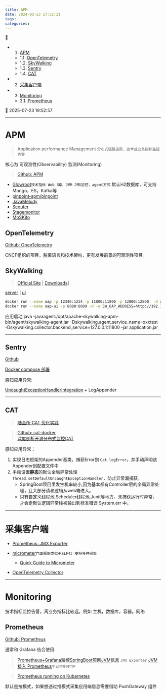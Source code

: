 ```yaml
---
title: APM
date: 2024-03-23 17:52:21
tags: 
categories: 
---
```


💠

- 1. [APM](#apm)
    - 1.1. [OpenTelemetry](#opentelemetry)
    - 1.2. [SkyWalking](#skywalking)
    - 1.3. [Sentry](#sentry)
    - 1.4. [CAT](#cat)
- 2. [采集客户端](#采集客户端)
- 3. [Monitoring](#monitoring)
    - 3.1. [Prometheus](#prometheus)

💠 2025-07-23 19:52:57
****************************************
# APM
> Application performance Management `分布式链路追踪，技术或业务指标监控告警`

核心为 可观测性(Observability) 监测(Monitoring)

> [Github: APM](https://github.com/topics/apm)

- [Glowroot](https://github.com/glowroot/glowroot)`技术指标 Web SQL JVM JMX监控，agent方式` 默认H2数据库，可支持Mongo，ES，Kafka等  
- [pinpoint-apm/pinpoint](https://github.com/pinpoint-apm/pinpoint)  
- [JavaMelody](https://github.com/javamelody/javamelody)
- [Scouter](https://github.com/scouter-project/scouter)
- [Stagemonitor](https://github.com/stagemonitor/stagemonitor)
- [MoSKito](https://github.com/anotheria/moskito)

## OpenTelemetry 
[Github: OpenTelemetry](https://github.com/open-telemetry)

CNCF组织的项目，脱离语言和技术架构，更有发展前景的可观测性项目。

## SkyWalking
> [Official Site](http://skywalking.apache.org/)  | [Downloads](https://skywalking.apache.org/downloads/)]

[server](https://hub.docker.com/r/apache/skywalking-oap-server) | [ui](https://hub.docker.com/r/apache/skywalking-ui)

```sh
docker run --name oap -p 12340:1234 -p 11800:11800 -p 12800:12800  -d apache/skywalking-oap-server:8.3.0-es6
docker run --name oap-ui -p 8080:8080 -d -e SW_OAP_ADDRESS=http://192.168.7.54:12800 apache/skywalking-ui
```

应用启动 java -javaagent:/opt/apache-skywalking-apm-bin/agent/skywalking-agent.jar -Dskywalking.agent.service_name=xxxtest -Dskywalking.collector.backend_service=127.0.0.1:11800 -jar application.jar

************************

## Sentry 
[Github](https://github.com/getsentry/sentry)

[Docker compose 部署](https://github.com/getsentry/self-hosted)

感知应用异常:

[UncaughtExceptionHandlerIntegration](https://github.com/getsentry/sentry-java/blob/main/sentry/src/main/java/io/sentry/UncaughtExceptionHandlerIntegration.java) + LogAppender

************************

## CAT
> [陆金所 CAT 优化实践](https://www.infoq.cn/article/XvGZcW312MdatCKFMR8b)

> [Github: cat-docker](https://github.com/lghuntfor/cat-docker)  
> [深度剖析开源分布式监控CAT](https://tech.meituan.com/2018/11/01/cat-in-depth-java-application-monitoring.html)

感知应用异常： 

1. 实现日志框架的Appender基类，捕获Error到 `Cat.logError`，并手动声明该Appender到配置文件中
2. 手动设置**静态**的默认全局异常处理`Thread.setDefaultUncaughtExceptionHandler`，防止异常漏捕获。
    - SpringBoot项目里发生机率较小,因为基本都有Controller层的全局异常处理，且大部分请和逻辑从web端进入。
    - 只有自定义线程池,Scheduler线程池,Junit等地方，未捕获运行时异常，才会走默认逻辑异常栈被输出到标准错误 System.err 中。

************************
# 采集客户端
- [Prometheus: JMX Exporter](https://github.com/prometheus/jmx_exporter)
- [micrometer](https://github.com/micrometer-metrics/micrometer)`门面框架类似于SLF4J 支持多种采集`
    - [Quick Guide to Micrometer](https://www.baeldung.com/micrometer)

- [OpenTelemetry Collector](https://opentelemetry.io/docs/collector/)

************************

# Monitoring
技术指标监控告警，离业务指标比较远，例如 主机，数据库，容器，网络

## Prometheus
[Github: Prometheus](https://github.com/prometheus/prometheus)

通常和 Grafana 结合使用

> [Prometheus+Grafana监控SpringBoot项目JVM信息](https://developer.aliyun.com/article/890169) `JMX Exporter`
> [JVM 接入 Prometheus](https://cloud.tencent.com/document/product/1416/56032)`手动声明HTTP`

> [Prometheus running on Kubernetes ](https://github.com/prometheus-operator/kube-prometheus)

默认是拉模式，如果想通过推模式采集应用端信息需要借助 PushGateway 组件
